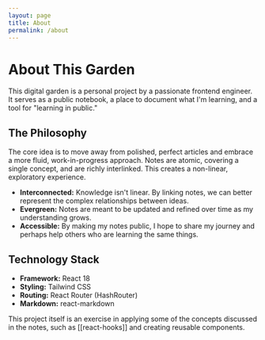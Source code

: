 ```yaml
---
layout: page
title: About
permalink: /about
---
```


# About This Garden

This digital garden is a personal project by a passionate frontend engineer. It serves as a public notebook, a place to document what I'm learning, and a tool for "learning in public."

## The Philosophy

The core idea is to move away from polished, perfect articles and embrace a more fluid, work-in-progress approach. Notes are atomic, covering a single concept, and are richly interlinked. This creates a non-linear, exploratory experience.

- **Interconnected:** Knowledge isn't linear. By linking notes, we can better represent the complex relationships between ideas.
- **Evergreen:** Notes are meant to be updated and refined over time as my understanding grows.
- **Accessible:** By making my notes public, I hope to share my journey and perhaps help others who are learning the same things.

## Technology Stack

- **Framework:** React 18
- **Styling:** Tailwind CSS
- **Routing:** React Router (HashRouter)
- **Markdown:** react-markdown

This project itself is an exercise in applying some of the concepts discussed in the notes, such as [[react-hooks]] and creating reusable components.
